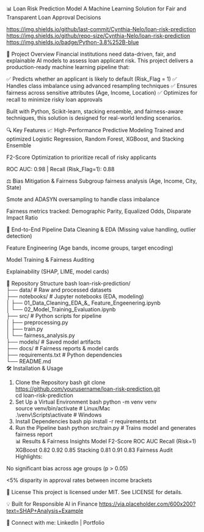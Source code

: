 📊 Loan Risk Prediction Model
A Machine Learning Solution for Fair and Transparent Loan Approval Decisions

https://img.shields.io/github/last-commit/Cynthia-Nelo/loan-risk-prediction
https://img.shields.io/github/repo-size/Cynthia-Nelo/loan-risk-prediction
https://img.shields.io/badge/Python-3.8%252B-blue

🚀 Project Overview
Financial institutions need data-driven, fair, and explainable AI models to assess loan applicant risk. This project delivers a production-ready machine learning pipeline that:

✅ Predicts whether an applicant is likely to default (Risk_Flag = 1)
✅ Handles class imbalance using advanced resampling techniques
✅ Ensures fairness across sensitive attributes (Age, Income, Location)
✅ Optimizes for recall to minimize risky loan approvals

Built with Python, Scikit-learn, stacking ensemble, and fairness-aware techniques, this solution is designed for real-world lending scenarios.

🔍 Key Features
📈 High-Performance Predictive Modeling
Trained and optimized Logistic Regression, Random Forest, XGBoost, and Stacking Ensemble

F2-Score Optimization to prioritize recall of risky applicants

ROC AUC: 0.98 | Recall (Risk_Flag=1): 0.88

⚖️ Bias Mitigation & Fairness
Subgroup fairness analysis (Age, Income, City, State)

Smote and ADASYN oversampling to handle class imbalance

Fairness metrics tracked: Demographic Parity, Equalized Odds, Disparate Impact Ratio

🔄 End-to-End Pipeline
Data Cleaning & EDA (Missing value handling, outlier detection)

Feature Engineering (Age bands, income groups, target encoding)

Model Training & Fairness Auditing

Explainability (SHAP, LIME, model cards)

📂 Repository Structure
bash
loan-risk-prediction/  
├── data/                    # Raw and processed datasets  
├── notebooks/               # Jupyter notebooks (EDA, modeling)  
│   ├── 01_Data_Cleaning_EDA_&_ Feature_Engeenering.ipynb    
│   └── 02_Model_Training_Evaluation.ipynb  
├── src/                     # Python scripts for pipeline  
│   ├── preprocessing.py  
│   ├── train.py  
│   └── fairness_analysis.py  
├── models/                  # Saved model artifacts  
├── docs/                    # Fairness reports & model cards  
├── requirements.txt         # Python dependencies  
└── README.md  
🛠️ Installation & Usage
1. Clone the Repository
bash
git clone https://github.com/yourusername/loan-risk-prediction.git  
cd loan-risk-prediction  
2. Set Up a Virtual Environment
bash
python -m venv venv  
source venv/bin/activate  # Linux/Mac  
.\venv\Scripts\activate   # Windows  
3. Install Dependencies
bash
pip install -r requirements.txt  
4. Run the Pipeline
bash
python src/train.py  # Trains model and generates fairness report  
📊 Results & Fairness Insights
Model	F2-Score	ROC AUC	Recall (Risk=1)
XGBoost	0.82	0.92	0.85
Stacking	0.81	0.91	0.83
Fairness Audit Highlights:

No significant bias across age groups (p > 0.05)

<5% disparity in approval rates between income brackets

📜 License
This project is licensed under MIT. See LICENSE for details.

💡 Built for Responsible AI in Finance
https://via.placeholder.com/600x200?text=SHAP+Analysis+Example

🔗 Connect with me: LinkedIn | Portfolio

